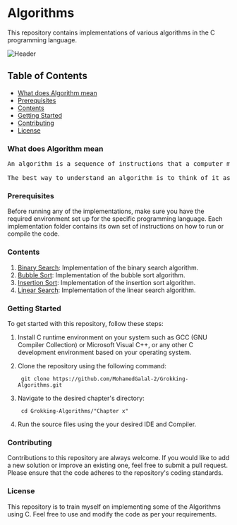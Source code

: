 # Algorithms
This repository contains implementations of various algorithms in the C programming language.

![Header](https://artofcse.com/storage/photos/1/course/code/algorithms.jpg)

## Table of Contents
- [What does Algorithm mean](#What-does-Algorithm-mean)
- [Prerequisites](#Prerequisites)
- [Contents](#Contents)
- [Getting Started](#Getting-Started)
- [Contributing](#Contributing)
- [License](#License)

### What does Algorithm mean
<pre>
An algorithm is a sequence of instructions that a computer must perform to solve a well-defined problem. It essentially defines what the computer needs to do and how to do it. Algorithms can instruct a computer how to perform a calculation, process data, or make a decision.

The best way to understand an algorithm is to think of it as a recipe that guides you through a series of well-defined actions to achieve a specific goal. Just like a recipe produces a replicable result, algorithms ensure consistent and reliable outcomes for a wide range of tasks in the digital realm.
</pre>

### Prerequisites
Before running any of the implementations, make sure you have the required environment set up for the specific programming language. Each implementation folder contains its own set of instructions on how to run or compile the code.

### Contents
1. [Binary Search](https://github.com/MohamedGalal-2/Algorithms/tree/main/Binary_Search): Implementation of the binary search algorithm.
2. [Bubble Sort](https://github.com/MohamedGalal-2/Algorithms/tree/main/Bubble_Sort): Implementation of the bubble sort algorithm.
3. [Insertion Sort](https://github.com/MohamedGalal-2/Algorithms/tree/main/Insertion_Sort): Implementation of the insertion sort algorithm.
4. [Linear Search](https://github.com/MohamedGalal-2/Algorithms/tree/main/Linear_Search): Implementation of the linear search algorithm.
   
### Getting Started
To get started with this repository, follow these steps:

1. Install C runtime environment on your system such as GCC (GNU Compiler Collection) or Microsoft Visual C++, or any other C development environment based on your operating system.

2. Clone the repository using the following command:

        git clone https://github.com/MohamedGalal-2/Grokking-Algorithms.git

3. Navigate to the desired chapter's directory:

        cd Grokking-Algorithms/"Chapter x"
  
4. Run the source files using the your desired IDE and Compiler. 

### Contributing
Contributions to this repository are always welcome. If you would like to add a new solution or improve an existing one, feel free to submit a pull request. Please ensure that the code adheres to the repository's coding standards.

### License
This repository is to train myself on implementing some of the Algorithms using C. Feel free to use and modify the code as per your requirements.
